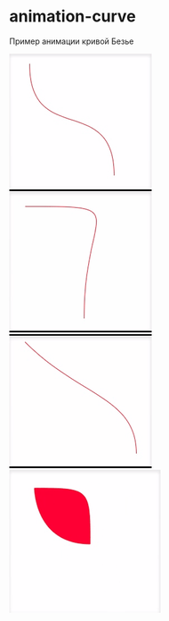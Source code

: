 # animation-curve
Пример анимации кривой Безье

![alt text](https://raw.githubusercontent.com/mrzigo/animation-curve/master/doc/1.gif)
![alt text](https://raw.githubusercontent.com/mrzigo/animation-curve/master/doc/2.gif)
![alt text](https://raw.githubusercontent.com/mrzigo/animation-curve/master/doc/3.gif)
![alt text](https://raw.githubusercontent.com/mrzigo/animation-curve/master/doc/4.gif)
